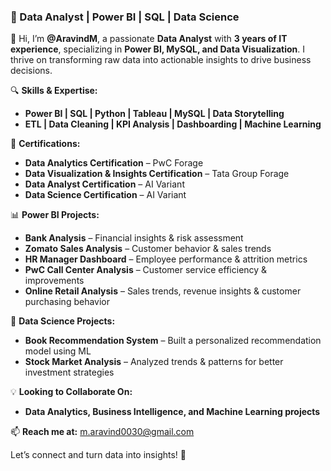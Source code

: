 ### **🚀 Data Analyst | Power BI | SQL | Data Science**  

👋 Hi, I’m **@AravindM**, a passionate **Data Analyst** with **3 years of IT experience**, specializing in **Power BI, MySQL, and Data Visualization**. I thrive on transforming raw data into actionable insights to drive business decisions.  

🔍 **Skills & Expertise:**  
- **Power BI | SQL | Python | Tableau | MySQL | Data Storytelling**  
- **ETL | Data Cleaning | KPI Analysis | Dashboarding | Machine Learning**  

📜 **Certifications:**  
- **Data Analytics Certification** – PwC Forage  
- **Data Visualization & Insights Certification** – Tata Group Forage  
- **Data Analyst Certification** – AI Variant  
- **Data Science Certification** – AI Variant  

📊 **Power BI Projects:**  
- **Bank Analysis** – Financial insights & risk assessment  
- **Zomato Sales Analysis** – Customer behavior & sales trends  
- **HR Manager Dashboard** – Employee performance & attrition metrics  
- **PwC Call Center Analysis** – Customer service efficiency & improvements  
- **Online Retail Analysis** – Sales trends, revenue insights & customer purchasing behavior  

📌 **Data Science Projects:**  
- **Book Recommendation System** – Built a personalized recommendation model using ML  
- **Stock Market Analysis** – Analyzed trends & patterns for better investment strategies  

💡 **Looking to Collaborate On:**  
- **Data Analytics, Business Intelligence, and Machine Learning projects**  

📫 **Reach me at:** m.aravind0030@gmail.com  

Let’s connect and turn data into insights! 🚀
